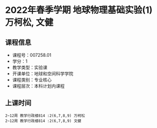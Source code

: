 # 2022年春季学期 地球物理基础实验(1) 万柯松, 文健






## 课程信息

- 课程号：007258.01
- 学分：1
- 教学类型：实验课
- 开课单位：地球和空间科学学院
- 课程类别：专业核心
- 课程层次：本科计划内课程

## 上课时间

```
2~12周 教学行政楼814 :2(6,7,8,9) 万柯松
2~12周 教学行政楼814 :2(6,7,8,9) 文健
```


